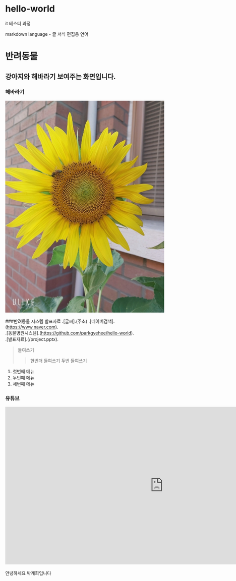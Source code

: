 # hello-world
it 테스터 과정

markdown language - 글 서식 편집용 언어
# 반려동물
## 강아지와 해바라기 보여주는 화면입니다.

### 해바라기
<img src="Resized_beauty_20240625185447_1719617892000.jpeg"/>

###반려동물 시스템 발표자료
.[글씨].(주소)
.[네이버검색].(https://www.naver.com).<br>
.[동물병원시스템].(https://github.com/parkgyehee/hello-world).<br>
.[발표자료].(/project.pptx).<br>

> 들여쓰기
> >한번더 들여쓰기
> > 두번 들여쓰기
> >
1. 첫번째 메뉴
2. 두번째 메뉴
3. 세번째 메뉴

### 유튜브
<iframe width="1000" height="500" src="https://www.youtube.com/embed/m--MXud9XdI" title="[최신가요 실시간 인기차트] 2025년 10월 19일 3주차, 멜론차트 X, 차트둥이 공식채널, 노래모음 KPOP 플레이리스트 종합차트" frameborder="0" allow="accelerometer; autoplay; clipboard-write; encrypted-media; gyroscope; picture-in-picture; web-share" referrerpolicy="strict-origin-when-cross-origin" allowfullscreen></iframe>

안녕하세요
박계희입니다
